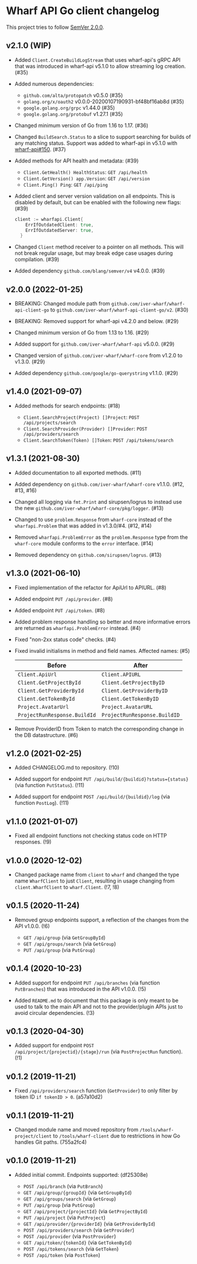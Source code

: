 # Wharf API Go client changelog

This project tries to follow [SemVer 2.0.0](https://semver.org/).

<!--
	When composing new changes to this list, try to follow convention.

	The WIP release shall be updated just before adding the Git tag.
	From (WIP) to (YYYY-MM-DD), ex: (2021-02-09) for 9th of February, 2021

	A good source on conventions can be found here:
	https://changelog.md/
-->

## v2.1.0 (WIP)

- Added `Client.CreateBuildLogStream` that uses wharf-api's gRPC API that was
  introduced in wharf-api v5.1.0 to allow streaming log creation. (#35)

- Added numerous dependencies:

  - `github.com/alta/protopatch` v0.5.0 (#35)
  - `golang.org/x/oauth2` v0.0.0-20200107190931-bf48bf16ab8d (#35)
  - `google.golang.org/grpc` v1.44.0 (#35)
  - `google.golang.org/protobuf` v1.27.1 (#35)

- Changed minimum version of Go from 1.16 to 1.17. (#36)

- Changed `BuildSearch.Status` to a slice to support searching for builds of any
  matching status. Support was added to wharf-api in v5.1.0 with [wharf-api#150](https://github.com/iver-wharf/wharf-api/pull/150).
  (#37)

- Added methods for API health and metadata: (#39)

  - `Client.GetHealth() HealthStatus`: `GET /api/health`
  - `Client.GetVersion() app.Version`: `GET /api/version`
  - `Client.Ping() Ping`: `GET /api/ping`

- Added client and server version validation on all endpoints. This is disabled
  by default, but can be enabled with the following new flags: (#39)

  ```go
  client := wharfapi.Client{
      ErrIfOutdatedClient: true,
      ErrIfOutdatedServer: true,
	}
  ```

- Changed `Client` method receiver to a pointer on all methods. This will not
  break regular usage, but may break edge case usages during compilation. (#39)

- Added dependency `github.com/blang/semver/v4` v4.0.0. (#39)

## v2.0.0 (2022-01-25)

- BREAKING: Changed module path from `github.com/iver-wharf/wharf-api-client-go`
  to `github.com/iver-wharf/wharf-api-client-go/v2`. (#30)

- BREAKING: Removed support for wharf-api v4.2.0 and below. (#29)

- Changed minimum version of Go from 1.13 to 1.16. (#29)

- Added support for `github.com/iver-wharf/wharf-api` v5.0.0. (#29)

- Changed version of `github.com/iver-wharf/wharf-core` from v1.2.0 to v1.3.0.
  (#29)

- Added dependency `github.com/google/go-querystring` v1.1.0. (#29)

## v1.4.0 (2021-09-07)

- Added methods for search endpoints: (#18)

  - `Client.SearchProject(Project) []Project`: `POST /api/projects/search`
  - `Client.SearchProvider(Provider) []Provider`: `POST /api/providers/search`
  - `Client.SearchToken(Token) []Token`: `POST /api/tokens/search`

## v1.3.1 (2021-08-30)

- Added documentation to all exported methods. (#11)

- Added dependency on `github.com/iver-wharf/wharf-core` v1.1.0.
  (#12, #13, #16)

- Changed all logging via `fmt.Print` and sirupsen/logrus to instead use the new
  `github.com/iver-wharf/wharf-core/pkg/logger`. (#13)

- Changed to use `problem.Response` from `wharf-core` instead of the
  `wharfapi.Problem` that was added in v1.3.0/#4. (#12, #14)

- Removed `wharfapi.ProblemError` as the `problem.Response` type from the
  `wharf-core` module conforms to the `error` interface. (#14)

- Removed dependency on `github.com/sirupsen/logrus`. (#13)

## v1.3.0 (2021-06-10)

- Fixed implementation of the refactor for ApiUrl to APIURL. (#8)

- Added endpoint `PUT /api/provider`. (#8)

- Added endpoint `PUT /api/token`. (#8)

- Added problem response handling so better and more informative errors are
  returned as `wharfapi.ProblemError` instead. (#4)

- Fixed "non-2xx status code" checks. (#4)

- Fixed invalid initialisms in method and field names. Affected names: (#5)

  | Before                       | After                        |
  | ------                       | -----                        |
  | `Client.ApiUrl`              | `Client.APIURL`              |
  | `Client.GetProjectById`      | `Client.GetProjectByID`      |
  | `Client.GetProviderById`     | `Client.GetProviderByID`     |
  | `Client.GetTokenById`        | `Client.GetTokenByID`        |
  | `Project.AvatarUrl`          | `Project.AvatarURL`          |
  | `ProjectRunResponse.BuildId` | `ProjectRunResponse.BuildID` |

- Remove ProviderID from Token to match the corresponding change in the
  DB datastructure. (#6)

## v1.2.0 (2021-02-25)

- Added CHANGELOG.md to repository. (!10)

- Added support for endpoint `PUT /api/build/{buildid}?status={status}`
  (via function `PutStatus`). (!11)

- Added support for endpoint `POST /api/build/{buildid}/log`
  (via function `PostLog`). (!11)

## v1.1.0 (2021-01-07)

- Fixed all endpoint functions not checking status code on HTTP responses. (!9)

## v1.0.0 (2020-12-02)

- Changed package name from `client` to `wharf` and changed the type name
  `WharfClient` to just `Client`, resulting in usage changing from
  `client.WharfClient` to `wharf.Client`. (!7, !8)

## v0.1.5 (2020-11-24)

- Removed group endpoints support, a reflection of the changes from the API
  v1.0.0. (!6)

  - `GET /api/group` (via `GetGroupById`)
  - `GET /api/groups/search` (via `GetGroup`)
  - `PUT /api/group` (via `PutGroup`)

## v0.1.4 (2020-10-23)

- Added support for endpoint `PUT /api/branches` (via function `PutBranches`)
  that was introduced in the API v1.0.0. (!5)

- Added `README.md` to document that this package is only meant to be used to
  talk to the main API and not to the provider/plugin APIs just to avoid
  circular dependencies. (!3)

## v0.1.3 (2020-04-30)

- Added support for endpoint `POST /api/project/{projectid}/{stage}/run`
  (via `PostProjectRun` function). (!1)

## v0.1.2 (2019-11-21)

- Fixed `/api/providers/search` function (`GetProvider`) to only filter by
  token ID `if tokenID > 0`. (a57a10d2)

## v0.1.1 (2019-11-21)

- Changed module name and moved repository from `/tools/wharf-project/client`
  to `/tools/wharf-client` due to restrictions in how Go handles Git paths.
  (755a2fc4)

## v0.1.0 (2019-11-21)

- Added initial commit. Endpoints supported: (df25308e)

  - `POST /api/branch` (via `PutBranch`)
  - `GET /api/group/{groupId}` (via `GetGroupById`)
  - `GET /api/groups/search` (via `GetGroup`)
  - `PUT /api/group` (via `PutGroup`)
  - `GET /api/project/{projectId}` (via `GetProjectById`)
  - `PUT /api/project` (via `PutProject`)
  - `GET /api/provider/{providerId}` (via `GetProviderById`)
  - `POST /api/providers/search` (via `GetProvider`)
  - `POST /api/provider` (via `PostProvider`)
  - `GET /api/token/{tokenId}` (via `GetTokenById`)
  - `POST /api/tokens/search` (via `GetToken`)
  - `POST /api/token` (via `PostToken`)
